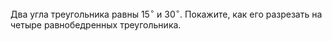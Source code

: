 Два угла треугольника равны $15^\circ$ и $30^\circ$. Покажите, как его разрезать на четыре равнобедренных треугольника.